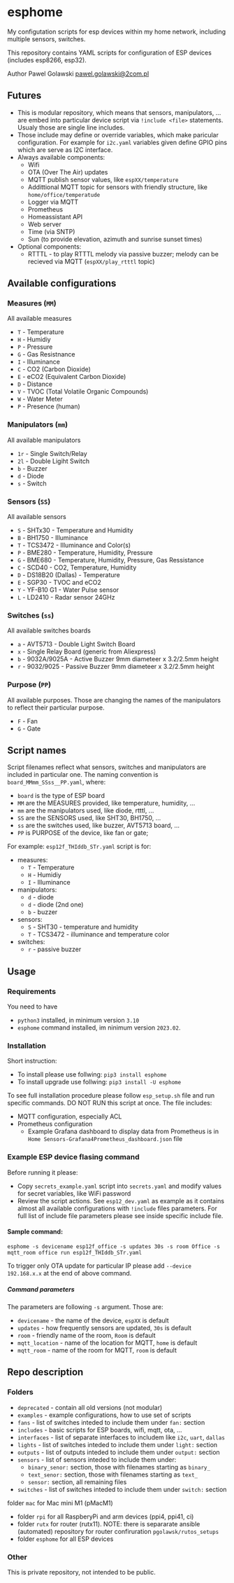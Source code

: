 # esphome

My configutation scripts for esp devices within my home network, including multiple sensors, switches.

This repository contains YAML scripts for configuration of ESP devices (includes esp8266, esp32).

Author Pawel Golawski <pawel.golawski@2com.pl>

## Futures

* This is modular repository, which means that sensors, manipulators, ... are embed into particular device script via ```!include <file>``` statements. Usualy those are single line includes.
* Those include may define or override variables, which make paricular configuration. For example for ```i2c.yaml``` variables given define GPIO pins which are serve as I2C interface.
* Always available components:
  * Wifi
  * OTA (Over The Air) updates
  * MQTT publish sensor values, like ```espXX/temperature```
  * Addittional MQTT topic for sensors with friendly structure, like ```home/office/temperatude```
  * Logger via MQTT
  * Prometheus
  * Homeassistant API
  * Web server
  * Time (via SNTP)
  * Sun (to provide elevation, azimuth and sunrise sunset times)
* Optional components:
  * RTTTL - to play RTTTL melody via passive buzzer; melody can be recieved via MQTT (```espXX/play_rtttl``` topic)

## Available configurations

### Measures (```MM```)

All available measures

* ```T``` - Temperature
* ```H``` - Humidiy
* ```P``` - Pressure
* ```G``` - Gas Resistnance
* ```I``` - Illuminance
* ```C``` - CO2 (Carbon Dioxide)
* ```E``` - eCO2 (Equivalent Carbon Dioxide)
* ```D``` - Distance
* ```V``` - TVOC (Total Volatile Organic Compounds)
* ```W``` - Water Meter
* ```P``` - Presence (human)

### Manipulators (```mm```)

All available manipulators

* ```1r``` - Single Switch/Relay
* ```2l``` - Double Ligiht Switch
* ```b``` - Buzzer
* ```d``` - Diode
* ```s``` - Switch

### Sensors (```SS```)

All available sensors

* ```S``` - SHTx30 - Temperature and Humidity
* ```B``` - BH1750 - Illuminance
* ```T``` - TCS3472 - Illuminance and Color(s)
* ```P``` - BME280 - Temperature, Humidity, Pressure
* ```G``` - BME680 - Temperature, Humidity, Pressure, Gas Ressistance
* ```C``` - SCD40 - CO2, Temperature, Humidity
* ```D``` - DS18B20 (Dallas) - Temperature
* ```E``` - SGP30 - TVOC and eCO2
* ```Y``` - YF-B10 G1 - Water Pulse sensor
* ```L``` - LD2410 - Radar sensor 24GHz

### Switches (```ss```)

All available switches boards

* ```a``` - AVT5713 - Double Light Switch Board
* ```x``` - Single Relay Board (generic from Aliexpress)
* ```b``` - 9032A/9025A - Active Buzzer 9mm diameteer x 3.2/2.5mm height
* ```r``` - 9032/9025 - Passive Buzzer 9mm diameteer x 3.2/2.5mm height

### Purpose (```PP```)

All available purposes. Those are changing the names of the manipulators to reflect their particular purpose.

* ```F``` - Fan
* ```G``` - Gate

## Script names

Script filenames reflect what sensors, switches and manipulators are included in particular one. The naming convention is ```board_MMmm_SSss__PP.yaml```, where:

* ```board``` is the type of ESP board
* ```MM``` are the MEASURES provided, like temperature, humidity, ...
* ```mm``` are the manipulators used, like diode, rtttl, ...
* ```SS``` are the SENSORS used, like SHT30, BH1750, ...
* ```ss``` are the switches used, like buzzer, AVT5713 board, ...
* ```PP``` is PURPOSE of the device, like fan or gate;

For example: ```esp12f_THIddb_STr.yaml``` script is for:

* measures:
  * ```T``` - Temperature
  * ```H``` - Humidiy
  * ```I``` - Illuminance
* manipulators:
  * ```d``` - diode
  * ```d``` - diode (2nd one)
  * ```b``` - buzzer
* sensors:
  * ```S``` - SHT30 - temperature and humidity
  * ```T``` - TCS3472 - illuminance and temperature color
* switches:
  * ```r``` - passive buzzer

## Usage

### Requirements

You need to have

* ```python3``` installed, in minimum version ```3.10```
* ```esphome``` command installed, im ninimum version ```2023.02```.

### Installation

Short instruction:

* To install please use follwing: ```pip3 install esphome```
* To install upgrade use follwing: ```pip3 install -U esphome```

To see full installation procedure please follow ```esp_setup.sh``` file and run specific commands. DO NOT RUN this script at once. The file includes:

* MQTT configuration, especially ACL
* Prometheus configuration
  * Example Grafana dashboard to display data from Prometheus is in ```Home Sensors-Grafana4Prometheus_dashboard.json``` file

### Example ESP device flasing command

Before running it please:

* Copy ```secrets_example.yaml``` script into ```secrets.yaml``` and modify values for secret variables, like WiFi password
* Review the script actions. See ```esp12_dev.yaml``` as example as it contains almost all available configurations with ```!include``` files parameters. For full list of include file parameters please see inside specific include file.

#### Sample command:

```esphome -s devicename esp12f_office -s updates 30s -s room Office -s mqtt_room office run esp12f_THIddb_STr.yaml```

To trigger only OTA update for particular IP please add ```--device 192.168.x.x``` at the end of above command.

##### Command parameters

The parameters are following ```-s``` argument. Those are:

* ```devicename``` - the name of the device, ```espXX``` is default
* ```updates``` - how frequently sensors are updated, ```30s``` is default
* ```room``` - friendly name of the room, ```Room``` is default
* ```mqtt_location``` - name of the location for MQTT, ```home``` is default
* ```mqtt_room``` - name of the room for MQTT, ```room``` is default

## Repo description

### Folders

* ```deprecated``` - contain all old versions (not modular)
* ```examples``` - example configurations, how to use set of scripts
* ```fans``` - list of switches inteded to include them under ```fan:``` section
* ```includes``` - basic scripts for ESP boards, wifi, mqtt, ota, ...
* ```interfaces``` - list of separate interfaces to includem like ```i2c```, ```uart```, ```dallas```
* ```lights``` - list of switches inteded to include them under ```light:``` section
* ```outputs``` - list of outputs inteded to include them under ```output:``` section
* ```sensors``` - list of sensors inteded to include them under:
  * ```binary_senor:``` section, those with filenames starting as ```binary_```
  * ```text_senor:``` section, those with filenames starting as ```text_```
  * ```sensor:``` section, all remaining files
* ```switches``` - list of switches inteded to include them under ```switch:``` section

folder ```mac``` for Mac mini M1 (pMacM1)
* folder ```rpi``` for all RaspberyPi and arm devices (ppi4, ppi41, ci)
* folder ```rutx``` for router (rutx11). NOTE: there is separarate ansible (automated) repository for router confiruration ```pgolawsk/rutos_setups```
* folder ```esphome``` for all ESP devices

### Other

This is private repository, not intended to be public.

[//]: # (None at the moment)
